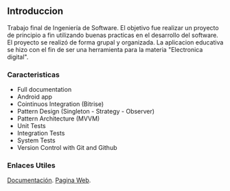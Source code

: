 ## Introduccion
Trabajo final de Ingeniería de Software. El objetivo fue realizar un proyecto de principio a fin utilizando buenas practicas en el desarrollo del software. El proyecto se realizó de forma grupal y organizada. 
La aplicacion educativa se hizo con el fin de ser una herramienta para la materia "Electronica digital".

### Caracteristicas
- Full documentation
- Android app
- Cointinuos Integration (Bitrise)
- Pattern Design (Singleton - Strategy - Observer)
- Pattern Architecture (MVVM)
- Unit Tests
- Integration Tests
- System Tests
- Version Control with Git and Github


### Enlaces Utiles
[Documentación](https://drive.google.com/file/d/1_4DAiDB4U8Dvr5yJXoF7v7f-BI7L2rLV/view?usp=sharing).
[Pagina Web](https://sites.google.com/mi.unc.edu.ar/team-rocket/manejo-de-las-configuraciones).
